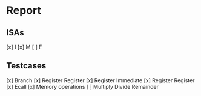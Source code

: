 # Report

## ISAs

[x] I
[x] M
[ ] F

## Testcases

[x] Branch
[x] Register Register
[x] Register Immediate
[x] Register Register
[x] Ecall
[x] Memory operations
[ ] Multiply Divide Remainder
